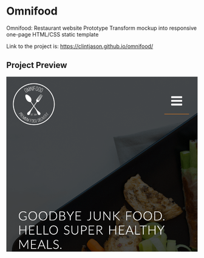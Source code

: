 # Omnifood
Omnifood: Restaurant website Prototype
Transform mockup into responsive one-page HTML/CSS static template

Link to the project is: https://clintjason.github.io/omnifood/

## Project Preview
![Preview](https://github.com/clintjason/omnifood/blob/master/resources/img/omnifood.png?raw=true)